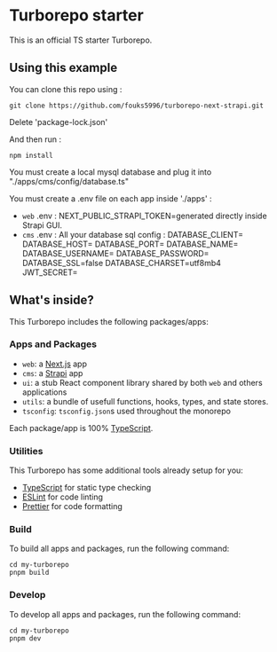 # Turborepo starter

This is an official TS starter Turborepo.

## Using this example

You can clone this repo using :

```
git clone https://github.com/fouks5996/turborepo-next-strapi.git
```

Delete 'package-lock.json'

And then run :

```
npm install
```

You must create a local mysql database and plug it into "./apps/cms/config/database.ts"

You must create a .env file on each app inside './apps' :

- `web` .env : NEXT_PUBLIC_STRAPI_TOKEN=generated directly inside Strapi GUI.
- `cms` .env : All your database sql config :
  DATABASE_CLIENT=
  DATABASE_HOST=
  DATABASE_PORT=
  DATABASE_NAME=
  DATABASE_USERNAME=
  DATABASE_PASSWORD=
  DATABASE_SSL=false
  DATABASE_CHARSET=utf8mb4  
   JWT_SECRET=

## What's inside?

This Turborepo includes the following packages/apps:

### Apps and Packages

- `web`: a [Next.js](https://nextjs.org/) app
- `cms`: a [Strapi](https://strapi.io/) app
- `ui`: a stub React component library shared by both `web` and others applications
- `utils`: a bundle of usefull functions, hooks, types, and state stores.
- `tsconfig`: `tsconfig.json`s used throughout the monorepo

Each package/app is 100% [TypeScript](https://www.typescriptlang.org/).

### Utilities

This Turborepo has some additional tools already setup for you:

- [TypeScript](https://www.typescriptlang.org/) for static type checking
- [ESLint](https://eslint.org/) for code linting
- [Prettier](https://prettier.io) for code formatting

### Build

To build all apps and packages, run the following command:

```
cd my-turborepo
pnpm build
```

### Develop

To develop all apps and packages, run the following command:

```
cd my-turborepo
pnpm dev
```
